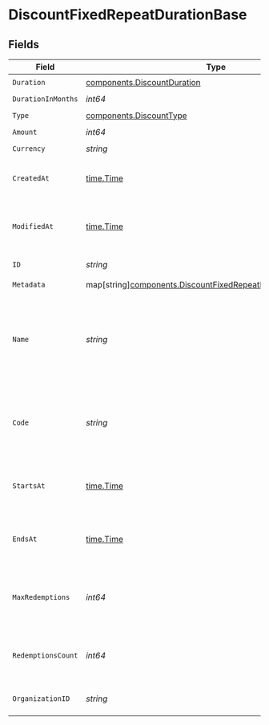# DiscountFixedRepeatDurationBase


## Fields

| Field                                                                                                                               | Type                                                                                                                                | Required                                                                                                                            | Description                                                                                                                         |
| ----------------------------------------------------------------------------------------------------------------------------------- | ----------------------------------------------------------------------------------------------------------------------------------- | ----------------------------------------------------------------------------------------------------------------------------------- | ----------------------------------------------------------------------------------------------------------------------------------- |
| `Duration`                                                                                                                          | [components.DiscountDuration](../../models/components/discountduration.md)                                                          | :heavy_check_mark:                                                                                                                  | N/A                                                                                                                                 |
| `DurationInMonths`                                                                                                                  | *int64*                                                                                                                             | :heavy_check_mark:                                                                                                                  | N/A                                                                                                                                 |
| `Type`                                                                                                                              | [components.DiscountType](../../models/components/discounttype.md)                                                                  | :heavy_check_mark:                                                                                                                  | N/A                                                                                                                                 |
| `Amount`                                                                                                                            | *int64*                                                                                                                             | :heavy_check_mark:                                                                                                                  | N/A                                                                                                                                 |
| `Currency`                                                                                                                          | *string*                                                                                                                            | :heavy_check_mark:                                                                                                                  | N/A                                                                                                                                 |
| `CreatedAt`                                                                                                                         | [time.Time](https://pkg.go.dev/time#Time)                                                                                           | :heavy_check_mark:                                                                                                                  | Creation timestamp of the object.                                                                                                   |
| `ModifiedAt`                                                                                                                        | [time.Time](https://pkg.go.dev/time#Time)                                                                                           | :heavy_check_mark:                                                                                                                  | Last modification timestamp of the object.                                                                                          |
| `ID`                                                                                                                                | *string*                                                                                                                            | :heavy_check_mark:                                                                                                                  | The ID of the object.                                                                                                               |
| `Metadata`                                                                                                                          | map[string][components.DiscountFixedRepeatDurationBaseMetadata](../../models/components/discountfixedrepeatdurationbasemetadata.md) | :heavy_check_mark:                                                                                                                  | N/A                                                                                                                                 |
| `Name`                                                                                                                              | *string*                                                                                                                            | :heavy_check_mark:                                                                                                                  | Name of the discount. Will be displayed to the customer when the discount is applied.                                               |
| `Code`                                                                                                                              | *string*                                                                                                                            | :heavy_check_mark:                                                                                                                  | Code customers can use to apply the discount during checkout.                                                                       |
| `StartsAt`                                                                                                                          | [time.Time](https://pkg.go.dev/time#Time)                                                                                           | :heavy_check_mark:                                                                                                                  | Timestamp after which the discount is redeemable.                                                                                   |
| `EndsAt`                                                                                                                            | [time.Time](https://pkg.go.dev/time#Time)                                                                                           | :heavy_check_mark:                                                                                                                  | Timestamp after which the discount is no longer redeemable.                                                                         |
| `MaxRedemptions`                                                                                                                    | *int64*                                                                                                                             | :heavy_check_mark:                                                                                                                  | Maximum number of times the discount can be redeemed.                                                                               |
| `RedemptionsCount`                                                                                                                  | *int64*                                                                                                                             | :heavy_check_mark:                                                                                                                  | Number of times the discount has been redeemed.                                                                                     |
| `OrganizationID`                                                                                                                    | *string*                                                                                                                            | :heavy_check_mark:                                                                                                                  | The organization ID.                                                                                                                |